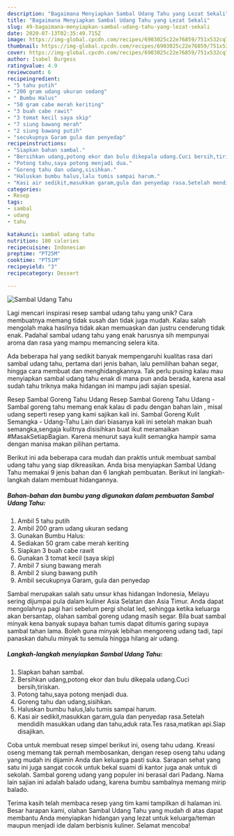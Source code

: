 ```yaml
---
description: "Bagaimana Menyiapkan Sambal Udang Tahu yang Lezat Sekali"
title: "Bagaimana Menyiapkan Sambal Udang Tahu yang Lezat Sekali"
slug: 49-bagaimana-menyiapkan-sambal-udang-tahu-yang-lezat-sekali
date: 2020-07-13T02:35:49.715Z
image: https://img-global.cpcdn.com/recipes/6903025c22e76859/751x532cq70/sambal-udang-tahu-foto-resep-utama.jpg
thumbnail: https://img-global.cpcdn.com/recipes/6903025c22e76859/751x532cq70/sambal-udang-tahu-foto-resep-utama.jpg
cover: https://img-global.cpcdn.com/recipes/6903025c22e76859/751x532cq70/sambal-udang-tahu-foto-resep-utama.jpg
author: Isabel Burgess
ratingvalue: 4.9
reviewcount: 6
recipeingredient:
- "5 tahu putih"
- "200 gram udang ukuran sedang"
- " Bumbu Halus"
- "50 gram cabe merah keriting"
- "3 buah cabe rawit"
- "3 tomat kecil saya skip"
- "7 siung bawang merah"
- "2 siung bawang putih"
- "secukupnya Garam gula dan penyedap"
recipeinstructions:
- "Siapkan bahan sambal."
- "Bersihkan udang,potong ekor dan bulu dikepala udang.Cuci bersih,tiriskan."
- "Potong tahu,saya potong menjadi dua."
- "Goreng tahu dan udang,sisihkan."
- "Haluskan bumbu halus,lalu tumis sampai harum."
- "Kasi air sedikit,masukkan garam,gula dan penyedap rasa.Setelah mendidih masukkan udang dan tahu,aduk rata.Tes rasa,matikan api.Siap disajikan."
categories:
- Resep
tags:
- sambal
- udang
- tahu

katakunci: sambal udang tahu 
nutrition: 180 calories
recipecuisine: Indonesian
preptime: "PT25M"
cooktime: "PT51M"
recipeyield: "3"
recipecategory: Dessert

---
```



![Sambal Udang Tahu](https://img-global.cpcdn.com/recipes/6903025c22e76859/751x532cq70/sambal-udang-tahu-foto-resep-utama.jpg)

Lagi mencari inspirasi resep sambal udang tahu yang unik? Cara membuatnya memang tidak susah dan tidak juga mudah. Kalau salah mengolah maka hasilnya tidak akan memuaskan dan justru cenderung tidak enak. Padahal sambal udang tahu yang enak harusnya sih mempunyai aroma dan rasa yang mampu memancing selera kita.

Ada beberapa hal yang sedikit banyak mempengaruhi kualitas rasa dari sambal udang tahu, pertama dari jenis bahan, lalu pemilihan bahan segar, hingga cara membuat dan menghidangkannya. Tak perlu pusing kalau mau menyiapkan sambal udang tahu enak di mana pun anda berada, karena asal sudah tahu triknya maka hidangan ini mampu jadi sajian spesial.

Resep Sambal Goreng Tahu Udang Resep Sambal Goreng Tahu Udang - Sambal goreng tahu memang enak kalau di padu dengan bahan lain , misal udang seperti resep yang kami sajikan kali ini. Sambal Goreng Kulit Semangka - Udang-Tahu Lain dari biasanya kali ini setelah makan buah semangka,sengaja kulitnya disisihkan buat ikut meramaikan #MasakSetiapBagian. Karena menurut saya kulit semangka hampir sama dengan manisa makan pilihan pertama.


Berikut ini ada beberapa cara mudah dan praktis untuk membuat sambal udang tahu yang siap dikreasikan. Anda bisa menyiapkan Sambal Udang Tahu memakai 9 jenis bahan dan 6 langkah pembuatan. Berikut ini langkah-langkah dalam membuat hidangannya.

<!--inarticleads1-->

##### Bahan-bahan dan bumbu yang digunakan dalam pembuatan Sambal Udang Tahu:

1. Ambil 5 tahu putih
1. Ambil 200 gram udang ukuran sedang
1. Gunakan  Bumbu Halus:
1. Sediakan 50 gram cabe merah keriting
1. Siapkan 3 buah cabe rawit
1. Gunakan 3 tomat kecil (saya skip)
1. Ambil 7 siung bawang merah
1. Ambil 2 siung bawang putih
1. Ambil secukupnya Garam, gula dan penyedap


Sambal merupakan salah satu unsur khas hidangan Indonesia, Melayu sering dijumpai pula dalam kuliner Asia Selatan dan Asia Timur. Anda dapat mengolahnya pagi hari sebelum pergi sholat Ied, sehingga ketika keluarga akan bersantap, olahan sambal goreng udang masih segar. Bila buat sambal minyak kena banyak supaya bahan tumis dapat ditumis garing supaya sambal tahan lama. Boleh guna minyak lebihan mengoreng udang tadi, tapi panaskan dahulu minyak tu semula hingga hilang air udang. 

<!--inarticleads2-->

##### Langkah-langkah menyiapkan Sambal Udang Tahu:

1. Siapkan bahan sambal.
1. Bersihkan udang,potong ekor dan bulu dikepala udang.Cuci bersih,tiriskan.
1. Potong tahu,saya potong menjadi dua.
1. Goreng tahu dan udang,sisihkan.
1. Haluskan bumbu halus,lalu tumis sampai harum.
1. Kasi air sedikit,masukkan garam,gula dan penyedap rasa.Setelah mendidih masukkan udang dan tahu,aduk rata.Tes rasa,matikan api.Siap disajikan.


Coba untuk membuat resep simpel berikut ini, oseng tahu udang. Kreasi oseng memang tak pernah membosankan, dengan resep oseng tahu udang yang mudah ini dijamin Anda dan keluarga pasti suka. Sarapan sehat yang satu ini juga sangat cocok untuk bekal suami di kantor juga anak untuk di sekolah. Sambal goreng udang yang populer ini berasal dari Padang. Nama lain sajian ini adalah balado udang, karena bumbu sambalnya memang mirip balado. 

Terima kasih telah membaca resep yang tim kami tampilkan di halaman ini. Besar harapan kami, olahan Sambal Udang Tahu yang mudah di atas dapat membantu Anda menyiapkan hidangan yang lezat untuk keluarga/teman maupun menjadi ide dalam berbisnis kuliner. Selamat mencoba!
